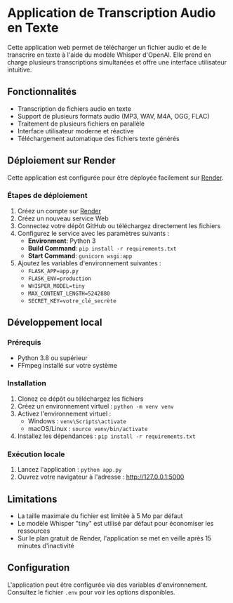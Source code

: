 # Application de Transcription Audio en Texte

Cette application web permet de télécharger un fichier audio et de le transcrire en texte à l'aide du modèle Whisper d'OpenAI. Elle prend en charge plusieurs transcriptions simultanées et offre une interface utilisateur intuitive.

## Fonctionnalités

- Transcription de fichiers audio en texte
- Support de plusieurs formats audio (MP3, WAV, M4A, OGG, FLAC)
- Traitement de plusieurs fichiers en parallèle
- Interface utilisateur moderne et réactive
- Téléchargement automatique des fichiers texte générés

## Déploiement sur Render

Cette application est configurée pour être déployée facilement sur [Render](https://render.com/).

### Étapes de déploiement

1. Créez un compte sur [Render](https://render.com/)
2. Créez un nouveau service Web
3. Connectez votre dépôt GitHub ou téléchargez directement les fichiers
4. Configurez le service avec les paramètres suivants :
   - **Environment**: Python 3
   - **Build Command**: `pip install -r requirements.txt`
   - **Start Command**: `gunicorn wsgi:app`
5. Ajoutez les variables d'environnement suivantes :
   - `FLASK_APP=app.py`
   - `FLASK_ENV=production`
   - `WHISPER_MODEL=tiny`
   - `MAX_CONTENT_LENGTH=5242880`
   - `SECRET_KEY=votre_clé_secrète`

## Développement local

### Prérequis

- Python 3.8 ou supérieur
- FFmpeg installé sur votre système

### Installation

1. Clonez ce dépôt ou téléchargez les fichiers
2. Créez un environnement virtuel : `python -m venv venv`
3. Activez l'environnement virtuel :
   - Windows : `venv\Scripts\activate`
   - macOS/Linux : `source venv/bin/activate`
4. Installez les dépendances : `pip install -r requirements.txt`

### Exécution locale

1. Lancez l'application : `python app.py`
2. Ouvrez votre navigateur à l'adresse : http://127.0.0.1:5000

## Limitations

- La taille maximale du fichier est limitée à 5 Mo par défaut
- Le modèle Whisper "tiny" est utilisé par défaut pour économiser les ressources
- Sur le plan gratuit de Render, l'application se met en veille après 15 minutes d'inactivité

## Configuration

L'application peut être configurée via des variables d'environnement. Consultez le fichier `.env` pour voir les options disponibles. 